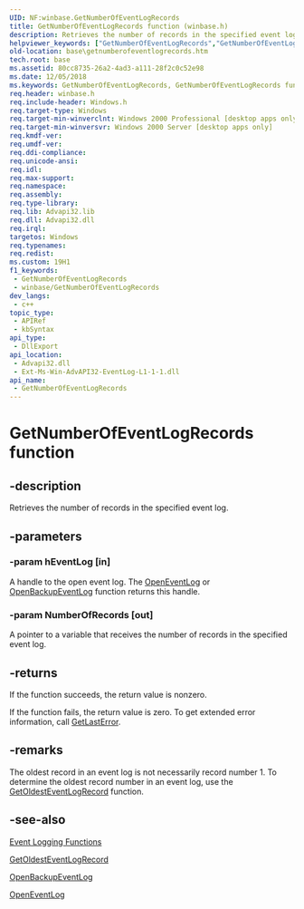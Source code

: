 ```yaml
---
UID: NF:winbase.GetNumberOfEventLogRecords
title: GetNumberOfEventLogRecords function (winbase.h)
description: Retrieves the number of records in the specified event log.
helpviewer_keywords: ["GetNumberOfEventLogRecords","GetNumberOfEventLogRecords function","_win32_getnumberofeventlogrecords","base.getnumberofeventlogrecords","winbase/GetNumberOfEventLogRecords"]
old-location: base\getnumberofeventlogrecords.htm
tech.root: base
ms.assetid: 80cc8735-26a2-4ad3-a111-28f2c0c52e98
ms.date: 12/05/2018
ms.keywords: GetNumberOfEventLogRecords, GetNumberOfEventLogRecords function, _win32_getnumberofeventlogrecords, base.getnumberofeventlogrecords, winbase/GetNumberOfEventLogRecords
req.header: winbase.h
req.include-header: Windows.h
req.target-type: Windows
req.target-min-winverclnt: Windows 2000 Professional [desktop apps only]
req.target-min-winversvr: Windows 2000 Server [desktop apps only]
req.kmdf-ver: 
req.umdf-ver: 
req.ddi-compliance: 
req.unicode-ansi: 
req.idl: 
req.max-support: 
req.namespace: 
req.assembly: 
req.type-library: 
req.lib: Advapi32.lib
req.dll: Advapi32.dll
req.irql: 
targetos: Windows
req.typenames: 
req.redist: 
ms.custom: 19H1
f1_keywords:
 - GetNumberOfEventLogRecords
 - winbase/GetNumberOfEventLogRecords
dev_langs:
 - c++
topic_type:
 - APIRef
 - kbSyntax
api_type:
 - DllExport
api_location:
 - Advapi32.dll
 - Ext-Ms-Win-AdvAPI32-EventLog-L1-1-1.dll
api_name:
 - GetNumberOfEventLogRecords
---
```


# GetNumberOfEventLogRecords function


## -description

Retrieves the number of records in the specified event log.

## -parameters

### -param hEventLog [in]

A handle to the open event log. The 
<a href="https://docs.microsoft.com/windows/desktop/api/winbase/nf-winbase-openeventloga">OpenEventLog</a> or 
<a href="https://docs.microsoft.com/windows/desktop/api/winbase/nf-winbase-openbackupeventloga">OpenBackupEventLog</a> function returns this handle.

### -param NumberOfRecords [out]

A pointer to a variable that receives the number of records in the specified event log.

## -returns

If the function succeeds, the return value is nonzero.
						

If the function fails, the return value is zero. To get extended error information, call 
<a href="https://docs.microsoft.com/windows/desktop/api/errhandlingapi/nf-errhandlingapi-getlasterror">GetLastError</a>.

## -remarks

The oldest record in an event log is not necessarily record number 1. To determine the oldest record number in an event log, use the 
<a href="https://docs.microsoft.com/windows/desktop/api/winbase/nf-winbase-getoldesteventlogrecord">GetOldestEventLogRecord</a> function.

## -see-also

<a href="https://docs.microsoft.com/windows/desktop/EventLog/event-logging-functions">Event Logging Functions</a>



<a href="https://docs.microsoft.com/windows/desktop/api/winbase/nf-winbase-getoldesteventlogrecord">GetOldestEventLogRecord</a>



<a href="https://docs.microsoft.com/windows/desktop/api/winbase/nf-winbase-openbackupeventloga">OpenBackupEventLog</a>



<a href="https://docs.microsoft.com/windows/desktop/api/winbase/nf-winbase-openeventloga">OpenEventLog</a>

